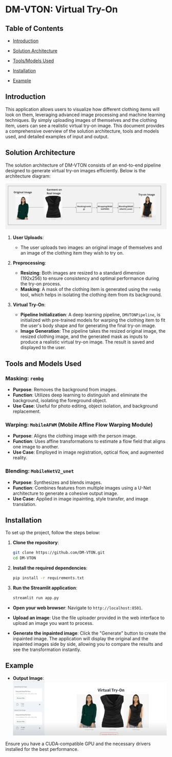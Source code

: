 # DM-VTON: Virtual Try-On

## Table of Contents

- [Introduction](#introduction)
  
- [Solution Architecture](#solution-architecture)
  
- [Tools/Models Used](#toolsmodels-used)

- [Installation](#installation-used)
  
- [Example](#example)


## Introduction

This application allows users to visualize how different clothing items will look on them, leveraging advanced image processing and machine learning techniques. By simply uploading images of themselves and the clothing item, users can see a realistic virtual try-on image. This document provides a comprehensive overview of the solution architecture, tools and models used, and detailed examples of input and output.

## Solution Architecture

The solution architecture of DM-VTON consists of an end-to-end pipeline designed to generate virtual try-on images efficiently. Below is the architecture diagram:

![Solution Architecture Diagram](https://github.com/Prajnabhandary/VITON/blob/fix-issue/Inpainting/img_6.jpg)

1. **User Uploads**:
    - The user uploads two images: an original image of themselves and an image of the clothing item they wish to try on.

2. **Preprocessing**:
    - **Resizing**: Both images are resized to a standard dimension (192x256) to ensure consistency and optimal performance during the try-on process.
    - **Masking**: A mask of the clothing item is generated using the `rembg` tool, which helps in isolating the clothing item from its background.

3. **Virtual Try-On**:
    - **Pipeline Initialization**: A deep learning pipeline, `DMVTONPipeline`, is initialized with pre-trained models for warping the clothing item to fit the user's body shape and for generating the final try-on image.
    - **Image Generation**: The pipeline takes the resized original image, the resized clothing image, and the generated mask as inputs to produce a realistic virtual try-on image. The result is saved and displayed to the user.

## Tools and Models Used

### Masking: `rembg`
- **Purpose**: Removes the background from images.
- **Function**: Utilizes deep learning to distinguish and eliminate the background, isolating the foreground object.
- **Use Case**: Useful for photo editing, object isolation, and background replacement.

### Warping: `MobileAFWM` (Mobile Affine Flow Warping Module)
- **Purpose**: Aligns the clothing image with the person image.
- **Function**: Uses affine transformations to estimate a flow field that aligns one image to another.
- **Use Case**: Employed in image registration, optical flow, and augmented reality.

### Blending: `MobileNetV2_unet`
- **Purpose**: Synthesizes and blends images.
- **Function**: Combines features from multiple images using a U-Net architecture to generate a cohesive output image.
- **Use Case**: Applied in image inpainting, style transfer, and image translation.


## Installation

To set up the project, follow the steps below:

1. **Clone the repository**:
   ```sh
   git clone https://github.com/DM-VTON.git
   cd DM-VTON
   ```

2. **Install the required dependencies**:
   ```sh
   pip install -r requirements.txt
   ```

3. **Run the Streamlit application**:
   ```sh
   streamlit run app.py
   ```

- **Open your web browser**: Navigate to `http://localhost:8501`.

- **Upload an image**: Use the file uploader provided in the web interface to upload an image you want to process.

- **Generate the inpainted image**: Click the "Generate" button to create the inpainted image. The application will display the original and the inpainted images side by side, allowing you to compare the results and see the transformation instantly.

## Example

- **Output Image**:
  ![Example Output](https://github.com/Prajnabhandary/VITON/blob/main/Inpainting/Img_4.png)


Ensure you have a CUDA-compatible GPU and the necessary drivers installed for the best performance.



